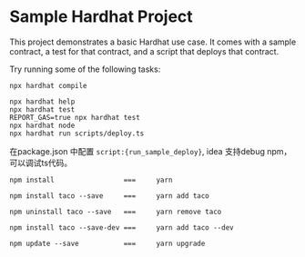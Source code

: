 # Sample Hardhat Project

This project demonstrates a basic Hardhat use case. It comes with a sample contract, a test for that contract, and a script that deploys that contract.

Try running some of the following tasks:

```shell
npx hardhat compile
```

```shell
npx hardhat help
npx hardhat test
REPORT_GAS=true npx hardhat test
npx hardhat node
npx hardhat run scripts/deploy.ts
```
在package.json 中配置 `script:{run_sample_deploy}`, idea 支持debug npm，可以调试ts代码。

```
npm install                 ===     yarn

npm install taco --save     ===     yarn add taco

npm uninstall taco --save   ===     yarn remove taco

npm install taco --save-dev ===     yarn add taco --dev

npm update --save           ===     yarn upgrade
```





